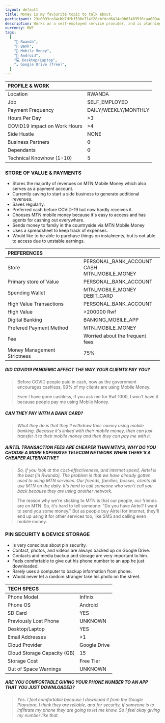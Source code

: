 ```yaml
---
layout: default
title: Money is my favourite topic to talk about.
participant: 23c0093ce84cbb7dfbf530e714f28cbfdcd6414e9b634835f0caa009aa7cebee
description: Works as a self-employed service provider, and is planning to start a side business. Uses Mobile Money for most transactions and believes that going cashless discourages bad money behaviours. Uses Google Drive to backup contacts, photos, and videos. Does not expect to run out of space any time soon.
currency: RWF
tags:
  [
    "📍 Rwanda",
    "🏦 Bank",
    "💸 Mobile Money",
    "📱 Android",
    "💻 Desktop/Laptop",
    "☁️ Google Drive (free)",
  ]
---
```


| PROFILE & WORK               |                      |
| :--------------------------- | -------------------- |
| Location                     | RWANDA               |
| Job                          | SELF_EMPLOYED        |
| Payment Frequency            | DAILY/WEEKLY/MONTHLY |
| Hours Per Day                | \>3                  |
| COVID19 impact on Work Hours | >4                   |
| Side Hustle                  | NONE                 |
| Business Partners            | 0                    |
| Dependants                   | 0                    |
| Technical Knowhow (1-10)     | 5                    |

### STORE OF VALUE & PAYMENTS

- Stores the majority of revenues on MTN Mobile Money which also serves as a payment account.
- Currently saving to start a side business to generate additional revenues.
- Saves regularly.
- Preferred cash before COVID-19 but now hardly receives it.
- Chooses MTN mobile money because it's easy to access and has agents for cashing out everywhere.
- Sends money to family in the countryside via MTN Mobile Money
- Uses a spreadsheet to keep track of expenses.
- Would like to be able to purchase things on instalments, but is not able to access due to unstable earnings.

| PREFERENCES                 |                                                       |
| :-------------------------- | ----------------------------------------------------- |
| Store                       | PERSONAL_BANK_ACCOUNT<br />CASH<br />MTN_MOBILE_MONEY |
| Primary store of Value      | PERSONAL_BANK_ACCOUNT                                 |
| Spending Wallet             | MTN_MOBILE_MONEY<br />DEBIT_CARD                      |
| High Value Transactions     | PERSONAL_BANK_ACCOUNT                                 |
| High Value                  | >200000 Rwf                                           |
| Digital Banking             | BANKING_MOBILE_APP                                    |
| Prefered Payment Method     | MTN_MOBILE_MONEY                                      |
| Fee                         | Worried about the frequent fees                       |
| Money Management Strictness | 75%                                                   |

##### DID COVID19 PANDEMIC AFFECT THE WAY YOUR CLIENTS PAY YOU?

> Before COVID people paid in cash, now as the government encourages cashless, 99% of my clients are using Mobile Money.
>
> Even I have gone cashless, if you ask me for Rwf 1000, I won't have it because people pay me using Mobile Money.

##### CAN THEY PAY WITH A BANK CARD?

> *What they do is that they'll withdraw their money using mobile banking. Because it's linked with their mobile money, then can just transfer it to their mobile money and then they can pay me with it.*

##### AIRTEL TRANSACTION FEES ARE CHEAPER THAN MTN'S, WHY DO YOU CHOOSE A MORE EXPENSIVE TELECOM NETWORK WHEN THERE'S A CHEAPER ALTERNATIVE?

> *So, if you look at the cost-effectiveness, and internet speed, Airtel is the best [in Rwanda].* *The problem is that we have already gotten used to using MTN services. Our friends, families, bosses, clients all use MTN on the daily. It's hard to call someone who won't call you back because they are using another network.*
>
> The reason why we're sticking to MTN is that our people, our friends are on MTN. So, it's hard to tell someone: "Do you have Airtel? I want to send you some money." But as people buy Airtel for internet, they'll end up using it for other services too, like SMS and calling even mobile money.

### PIN SECURITY & DEVICE STORAGE

- Is very conscious about pin security.
- Contact, photos, and videos are always backed up on Google Drive.
- Contacts and media backup and storage are very important to him.
- Feels comfortable to give out his phone number to an app he just downloaded.
- Rarely uses a computer to backup information from phone.
- Would never let a random stranger take his photo on the street.

| TECH SPECS                  |              |
| :-------------------------- | ------------ |
| Phone Model                 | Infinix      |
| Phone OS                    | Android      |
| SD Card                     | YES          |
| Previously Lost Phone       | UNKNOWN      |
| Desktop/Laptop              | YES          |
| Email Addresses             | >1           |
| Cloud Provider              | Google Drive |
| Cloud Storage Capacity (GB) | 15           |
| Storage Cost                | Free Tier    |
| Out of Space Warnings       | UNKNOWN      |

##### ARE YOU COMFORTABLE GIVING YOUR PHONE NUMBER TO AN APP THAT YOU JUST DOWNLOADED?

> *Yes. I feel comfortable because I download it from the Google Playstore. I think they are reliable, and for security, if someone is to infiltrate my phone they are going to let me know. So I feel okay giving my number like that.*
